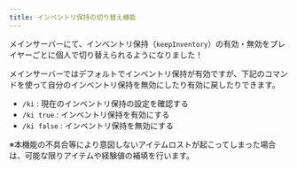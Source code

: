 ```yaml
---
title: インベントリ保持の切り替え機能
---
```


メインサーバーにて、インベントリ保持（`keepInventory`）の有効・無効をプレイヤーごとに個人で切り替えられるようになりました！<br>
<!--more-->
メインサーバーではデフォルトでインベントリ保持が有効ですが、下記のコマンドを使って自分のインベントリ保持を無効にしたり有効に戻したりできます。

- `/ki` : 現在のインベントリ保持の設定を確認する
- `/ki true` : インベントリ保持を有効にする
- `/ki false` : インベントリ保持を無効にする

※本機能の不具合等により意図しないアイテムロストが起こってしまった場合は、可能な限りアイテムや経験値の補填を行います。
